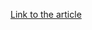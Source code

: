 [Link to the article](https://threatpost.com/satori-author-linked-to-new-mirai-variant-masuta/129640/)
